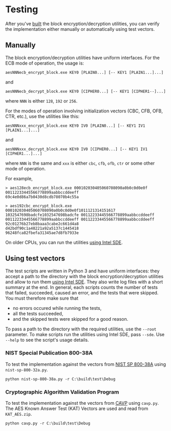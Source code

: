 # Testing

After you've [built](https://github.com/egor-tensin/aesni#building) the block encryption/decryption utilities, you can verify the implementation either manually or automatically using test vectors.

## Manually

The block encryption/decryption utilities have uniform interfaces.
For the ECB mode of operation, the usage is:

    aesNNNecb_encrypt_block.exe KEY0 [PLAIN0...] [-- KEY1 [PLAIN1...]...]

and

    aesNNNecb_decrypt_block.exe KEY0 [CIPHER0...] [-- KEY1 [CIPHER1--]...]

where `NNN` is either `128`, `192` or `256`.

For the modes of operation involving initialization vectors (CBC, CFB, OFB, CTR, etc.), use the utilities like this:

    aesNNNxxx_encrypt_block.exe KEY0 IV0 [PLAIN0...] [-- KEY1 IV1 [PLAIN1...]...]

and

    aesNNNxxx_decrypt_block.exe KEY0 IV0 [CIPHER0...] [-- KEY1 IV1 [CIPHER1...]...]

where `NNN` is the same and `xxx` is either `cbc`, `cfb`, `ofb`, `ctr` or some other mode of operation.

For example,

    > aes128ecb_encrypt_block.exe 000102030405060708090a0b0c0d0e0f 00112233445566778899aabbccddeeff
    69c4e0d86a7b0430d8cdb78070b4c55a

    > aes192cbc_encrypt_block.exe 000102030405060708090a0b0c0d0e0f1011121314151617 1032547698badcfe1032547698badcfe 00112233445566778899aabbccddeeff 00112233445566778899aabbccddeeff 00112233445566778899aabbccddeeff
    92c01276b27eb8baaa3cabe2c661d4a8
    d42bdf90c1a48221a92a5137c1445418
    96248fca82fbefa31345ae7d8fb7933e

On older CPUs, you can run the utilities [using Intel SDE](https://github.com/egor-tensin/aesni#running-on-older-cpus).

## Using test vectors

The test scripts are written in Python 3 and have uniform interfaces: they accept a path to the directory with the block encryption/decryption utilities and allow to run them [using Intel SDE](https://github.com/egor-tensin/aesni#running-on-older-cpus).
They also write log files with a short summary at the end.
In general, each scripts counts the number of tests that failed, succeeded, caused an error, and the tests that were skipped.
You must therefore make sure that

* no errors occured while running the tests,
* all the tests succeeded,
* and the skipped tests were skipped for a good reason.

To pass a path to the directory with the required utilities, use the `--root` parameter.
To make scripts run the utilities using Intel SDE, pass `--sde`.
Use `--help` to see the script's usage details.

### NIST Special Publication 800-38A

To test the implementation against the vectors from [NIST SP 800-38A](http://csrc.nist.gov/publications/nistpubs/800-38a/sp800-38a.pdf) using `nist-sp-800-32a.py`.

    python nist-sp-800-38a.py -r C:\build\test\Debug

### Cryptographic Algorithm Validation Program

To test the implementation against the vectors from [CAVP](http://csrc.nist.gov/groups/STM/cavp/) using `cavp.py`.
The AES Known Answer Test (KAT) Vectors are used and read from `KAT_AES.zip`.

    python cavp.py -r C:\build\test\Debug
